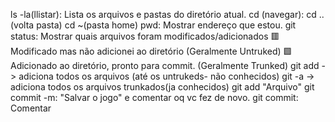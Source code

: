 ls -la(llistar): Lista os arquivos e pastas do diretório atual. 
cd (navegar): cd ..(volta pasta) cd ~(pasta home)
pwd: Mostrar endereço que estou. 
git status: Mostrar quais arquivos foram modificados/adicionados
 🟥 Modificado mas não adicionei ao diretório (Geralmente Untruked) 
 🟩Adicionado ao diretório, pronto para commit. (Geralmente Trunked)
 git add -> adiciona todos os arquivos (até os untrukeds- não conhecidos)
 git -a -> adiciona todos os arquivos trunkados(ja conhecidos)
 git add "Arquivo"
 git commit -m: "Salvar o jogo" e comentar oq vc fez de novo. 
 git commit: Comentar 